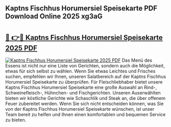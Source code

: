 ## Kaptns Fischhus Horumersiel Speisekarte PDF Download Online 2025 xg3aG

# <h2><a href="http://gcb9m2.nevu.top/?p=Kaptns+Fischhus+Horumersiel+Speisekarte">🔗 👉🔴 Kaptns Fischhus Horumersiel Speisekarte 2025 PDF</a></h2>

[![Kaptns Fischhus Horumersiel Speisekarte 2025 PDF](https://i.imgur.com/dBaPXMq.png)](http://gcb9m2.nevu.top/?p=Kaptns+Fischhus+Horumersiel+Speisekarte)
Das Menü des Essens ist nicht nur eine Liste von Gerichten, sondern auch die Möglichkeit, etwas für sich selbst zu wählen. Wenn Sie etwas Leichtes und Frisches suchen, empfehlen wir Ihnen, unseren Salatbereich auf der Kaptns Fischhus Horumersiel Speisekarte zu überprüfen. Für Fleischliebhaber bietet unsere Kaptns Fischhus Horumersiel Speisekarte eine große Auswahl an Rind-, Schweinefleisch-, Hühnchen- und Fischgerichten. Unseren Auserwählten bieten wir köstliche Gerichte wie Schaschlik und Steak an, die über offenem Feuer zubereitet werden. Wenn Sie sich nicht entscheiden können, was Sie von der Kaptns Fischhus Horumersiel Speisekarte wünschen, ist unser Team bereit zu helfen und Ihnen einen komfortablen und bequemen Service zu bieten.
